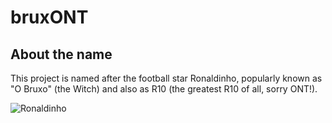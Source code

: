 # bruxONT


## About the name

This project is named after the football star Ronaldinho, popularly known as "O Bruxo" (the Witch) and also as R10 (the greatest R10 of all, sorry ONT!).

![Ronaldinho](https://i.giphy.com/media/v1.Y2lkPTc5MGI3NjExaDcxaWV3MnRoYTJzdGZsdWQ2b24yMGk4bWI4bjM4ZmFiam5oaHltayZlcD12MV9pbnRlcm5hbF9naWZfYnlfaWQmY3Q9Zw/AUmYTeaEuVkcM/giphy.gif)
